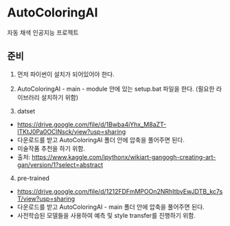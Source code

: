 # AutoColoringAI
자동 채색 인공지능 프로젝트  


준비
----------------------
1. 먼저 파이썬이 설치가 되어있어야 한다.    
  
2. AutoColoringAI - main - module 안에 있는 setup.bat 파일을 한다. (필요한 라이브러리 설치하기 위함)   
  
3. datset  
- https://drive.google.com/file/d/1Bwba4iYhx_M8aZT-lTKtJ0Pa0OClNsck/view?usp=sharing  
- 다운로드를 받고 AutoColoringAI 폴더 안에 압축을 풀어주면 된다.  
- 미술작품 추천을 하기 위함.  
- 출처: https://www.kaggle.com/ipythonx/wikiart-gangogh-creating-art-gan/version/1?select=abstract  

4. pre-trained  
- https://drive.google.com/file/d/1212FDFmMPOOn2NRhItbvEwJDTB_kc7sT/view?usp=sharing  
- 다운로드를 받고 AutoColoringAI - main 폴더 안에 압축을 풀어주면 된다.  
- 사전학습된 모델들을 사용하여 예측 및 style transfer를 진행하기 위함.  
  
